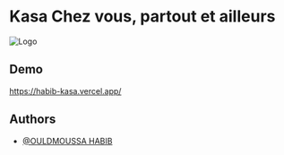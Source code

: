 
# Kasa Chez vous, partout et ailleurs



![Logo](https://habib-kasa.vercel.app/static/media/LOGO.54c111ca5f8e5beb5b55fd7457033fb1.svg)


## Demo

https://habib-kasa.vercel.app/


## Authors

- [@OULDMOUSSA HABIB](https://ouldmoussahabib.com)
